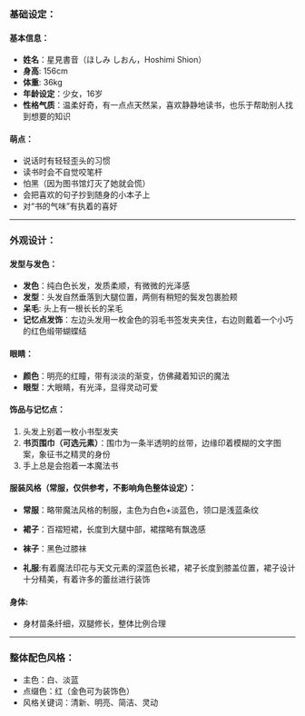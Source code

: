 ### **基础设定**：

#### **基本信息**：
- **姓名**：星見書音（ほしみ しおん，Hoshimi Shion）
- **身高**: 156cm
- **体重**: 36kg
- **年龄设定**：少女，16岁  
- **性格气质**：温柔好奇，有一点点天然呆，喜欢静静地读书，也乐于帮助别人找到想要的知识

#### **萌点**：
- 说话时有轻轻歪头的习惯
- 读书时会不自觉咬笔杆
- 怕黑（因为图书馆灯灭了她就会慌）
- 会把喜欢的句子抄到随身的小本子上
- 对“书的气味”有执着的喜好

---

### **外观设计**：

#### **发型与发色**：
- **发色**：纯白色长发，发质柔顺，有微微的光泽感  
- **发型**：头发自然垂落到大腿位置，两侧有稍短的鬓发包裹脸颊  
- **呆毛**: 头上有一根长长的呆毛
- **记忆点发饰**：左边头发用一枚金色的羽毛书签发夹夹住，右边则戴着一个小巧的红色缎带蝴蝶结  

#### **眼睛**：
- **颜色**：明亮的红瞳，带有淡淡的渐变，仿佛藏着知识的魔法  
- **眼型**：大眼睛，有光泽，显得灵动可爱  

#### **饰品与记忆点**：
1. 头发上别着一枚小书型发夹
2. **书页围巾（可选元素）**：围巾为一条半透明的丝带，边缘印着模糊的文字图案，象征书之精灵的身份 
3. 手上总是会抱着一本魔法书


#### **服装风格（常服，仅供参考，不影响角色整体设定）**：
- **常服**：略带魔法风格的制服，主色为白色+淡蓝色，领口是浅蓝条纹  
- **裙子**：百褶短裙，长度到大腿中部，裙摆略有飘逸感  
- **袜子**：黑色过膝袜

- **礼服**:有着魔法印花与天文元素的深蓝色长裙，裙子长度到膝盖位置，裙子设计十分精美，有着许多的蕾丝进行装饰

#### **身体**:
- 身材苗条纤细，双腿修长，整体比例合理


---

### **整体配色风格**：
- 主色：白、淡蓝  
- 点缀色：红（金色可为装饰色）  
- 风格关键词：清新、明亮、简洁、灵动

